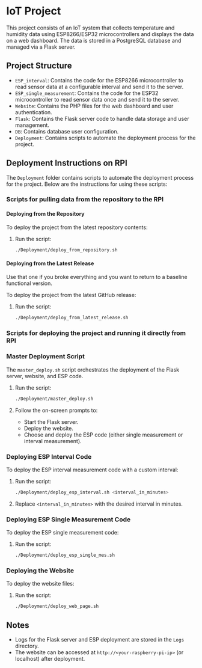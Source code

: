 # IoT Project

This project consists of an IoT system that collects temperature and humidity data using ESP8266/ESP32 microcontrollers and displays the data on a web dashboard. The data is stored in a PostgreSQL database and managed via a Flask server.

## Project Structure

- `ESP_interval`: Contains the code for the ESP8266 microcontroller to read sensor data at a configurable interval and send it to the server.
- `ESP_single_measurement`: Contains the code for the ESP32 microcontroller to read sensor data once and send it to the server.
- `Website`: Contains the PHP files for the web dashboard and user authentication.
- `Flask`: Contains the Flask server code to handle data storage and user management.
- `DB`: Contains database user configuration.
- `Deployment`: Contains scripts to automate the deployment process for the project.


## Deployment Instructions on RPI

The `Deployment` folder contains scripts to automate the deployment process for the project. Below are the instructions for using these scripts:


### Scripts for pulling data from the repository to the RPI

#### Deploying from the Repository

To deploy the project from the latest repository contents:
1. Run the script:
    ```sh
    ./Deployment/deploy_from_repository.sh
    ```

#### Deploying from the Latest Release
Use that one if you broke everything and you want to return to a baseline functional version.

To deploy the project from the latest GitHub release:
1. Run the script:
    ```sh
    ./Deployment/deploy_from_latest_release.sh
    ```

### Scripts for deploying the project and running it directly from RPI

### Master Deployment Script

The `master_deploy.sh` script orchestrates the deployment of the Flask server, website, and ESP code.

1. Run the script:
    ```sh
    ./Deployment/master_deploy.sh
    ```

2. Follow the on-screen prompts to:
   - Start the Flask server.
   - Deploy the website.
   - Choose and deploy the ESP code (either single measurement or interval measurement).

### Deploying ESP Interval Code

To deploy the ESP interval measurement code with a custom interval:
1. Run the script:
    ```sh
    ./Deployment/deploy_esp_interval.sh <interval_in_minutes>
    ```
2. Replace `<interval_in_minutes>` with the desired interval in minutes.

### Deploying ESP Single Measurement Code

To deploy the ESP single measurement code:
1. Run the script:
    ```sh
    ./Deployment/deploy_esp_single_mes.sh
    ```

### Deploying the Website

To deploy the website files:
1. Run the script:
    ```sh
    ./Deployment/deploy_web_page.sh
    ```

## Notes

- Logs for the Flask server and ESP deployment are stored in the `Logs` directory.
- The website can be accessed at `http://<your-raspberry-pi-ip>` (or localhost) after deployment.
